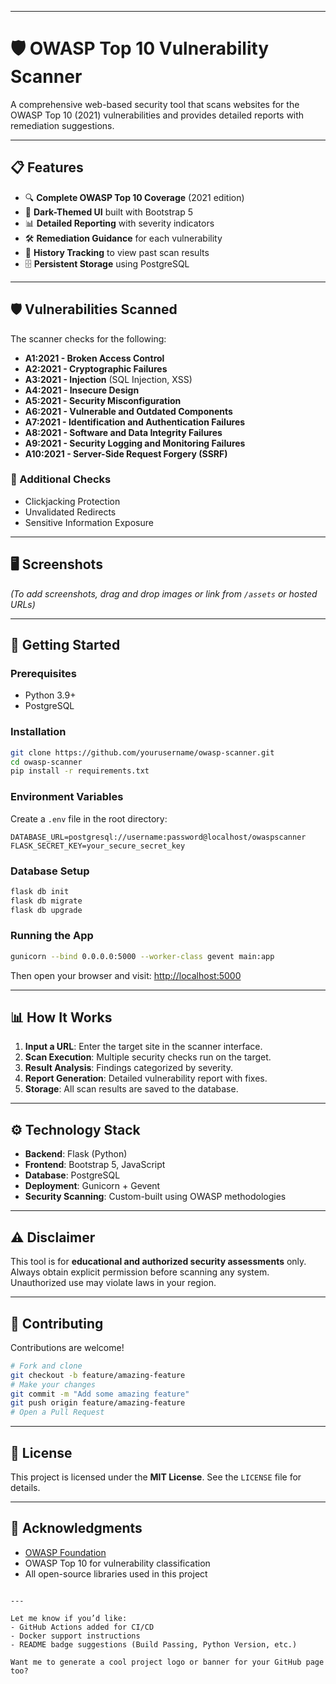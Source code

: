 
---
# 🛡️ OWASP Top 10 Vulnerability Scanner

A comprehensive web-based security tool that scans websites for the OWASP Top 10 (2021) vulnerabilities and provides detailed reports with remediation suggestions.

---

## 📋 Features

- 🔍 **Complete OWASP Top 10 Coverage** (2021 edition)
- 🌙 **Dark-Themed UI** built with Bootstrap 5
- 📊 **Detailed Reporting** with severity indicators
- 🛠️ **Remediation Guidance** for each vulnerability
- 📁 **History Tracking** to view past scan results
- 🗄️ **Persistent Storage** using PostgreSQL

---

## 🛡️ Vulnerabilities Scanned

The scanner checks for the following:

- **A1:2021 - Broken Access Control**
- **A2:2021 - Cryptographic Failures**
- **A3:2021 - Injection** (SQL Injection, XSS)
- **A4:2021 - Insecure Design**
- **A5:2021 - Security Misconfiguration**
- **A6:2021 - Vulnerable and Outdated Components**
- **A7:2021 - Identification and Authentication Failures**
- **A8:2021 - Software and Data Integrity Failures**
- **A9:2021 - Security Logging and Monitoring Failures**
- **A10:2021 - Server-Side Request Forgery (SSRF)**

### 🔧 Additional Checks

- Clickjacking Protection
- Unvalidated Redirects
- Sensitive Information Exposure

---

## 🖥️ Screenshots

<!-- Add screenshots of your application here -->
*(To add screenshots, drag and drop images or link from `/assets` or hosted URLs)*

---

## 🚀 Getting Started

### Prerequisites

- Python 3.9+
- PostgreSQL

### Installation

```bash
git clone https://github.com/yourusername/owasp-scanner.git
cd owasp-scanner
pip install -r requirements.txt
```

### Environment Variables

Create a `.env` file in the root directory:

```env
DATABASE_URL=postgresql://username:password@localhost/owaspscanner
FLASK_SECRET_KEY=your_secure_secret_key
```

### Database Setup

```bash
flask db init
flask db migrate
flask db upgrade
```

### Running the App

```bash
gunicorn --bind 0.0.0.0:5000 --worker-class gevent main:app
```

Then open your browser and visit: [http://localhost:5000](http://localhost:5000)

---

## 📊 How It Works

1. **Input a URL**: Enter the target site in the scanner interface.
2. **Scan Execution**: Multiple security checks run on the target.
3. **Result Analysis**: Findings categorized by severity.
4. **Report Generation**: Detailed vulnerability report with fixes.
5. **Storage**: All scan results are saved to the database.

---

## ⚙️ Technology Stack

- **Backend**: Flask (Python)
- **Frontend**: Bootstrap 5, JavaScript
- **Database**: PostgreSQL
- **Deployment**: Gunicorn + Gevent
- **Security Scanning**: Custom-built using OWASP methodologies

---

## ⚠️ Disclaimer

This tool is for **educational and authorized security assessments** only. Always obtain explicit permission before scanning any system. Unauthorized use may violate laws in your region.

---

## 🤝 Contributing

Contributions are welcome!

```bash
# Fork and clone
git checkout -b feature/amazing-feature
# Make your changes
git commit -m "Add some amazing feature"
git push origin feature/amazing-feature
# Open a Pull Request
```

---

## 📄 License

This project is licensed under the **MIT License**. See the `LICENSE` file for details.

---

## 🙏 Acknowledgments

- [OWASP Foundation](https://owasp.org/)
- OWASP Top 10 for vulnerability classification
- All open-source libraries used in this project

```

---

Let me know if you’d like:
- GitHub Actions added for CI/CD
- Docker support instructions
- README badge suggestions (Build Passing, Python Version, etc.)

Want me to generate a cool project logo or banner for your GitHub page too?
